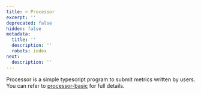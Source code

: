 ```yaml
---
title: ⌨ Processor
excerpt: ''
deprecated: false
hidden: false
metadata:
  title: ''
  description: ''
  robots: index
next:
  description: ''
---
```

Processor is a simple typescript program to submit metrics written by users. You can refer to [processor-basic](processor-basic "mention") for full details.